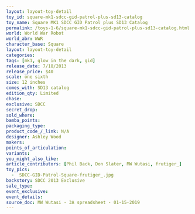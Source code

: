 ```yaml
---
layout: layout-toy-detail 
toy_id: square-mk1-sdcc-gid-patrol-plus-sd13-catalog
toy_name: Square MK1 SDCC GID Patrol plus SD13 Catalog
permalink: /toys-1-6/square-mk1-sdcc-gid-patrol-plus-sd13-catalog.html
world: World War Robot
world_abr: WWR
character_base: Square
layout: layout-toy-detail
categories: 
tags: [mk1, glow in the dark, gid]
release_date: 7/18/2013
release_price: $40 
scale: one sixth
size: 12 inches
comes_with: SD13 catalog
edition_qty: Limited
chase: 
exclusive: SDCC
secret_drop: 
sold_where: 
bamba_points: 
packaging_type: 
product_code_/_link: N/A
designer: Ashley Wood
makers: 
points_of_articulation: 
variants: 
you_might_also_like: 
article_contributors: [Phil Back, Don Slater, MW Wutasi, frutiger_]
toy_pics: 
  -  SDCC-GID-Patrol-Square-frutiger_.jpg
backstory: SDCC 2013 Exclusive
sale_type: 
event_exclusive: 
event_details: 
source_doc: MW Wutasi - 3A spreadsheet - 01-15-2019
---
```

